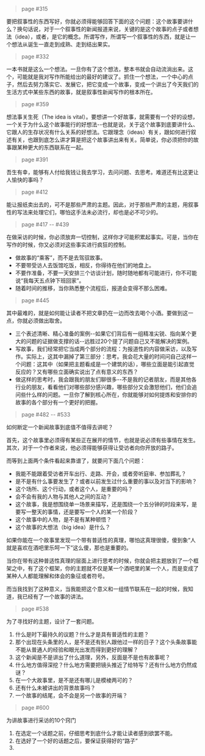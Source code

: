 > page #315

要把叙事性的东西写好，你就必须得能够回答下面的这个问题：这个故事要讲什么？换句话说，对于一个叙事性的新闻报道来说，关键的是这个故事的点子或者想法（idea），或者，是它的概念。所谓写作，所谓写一个叙事性的东西，就是让一个想法从诞生一直走到成熟、走到结出果实。

> page #332

一本书就是这么一个想法。一旦你有了这个想法，整本书就会自动流淌出来。这个，可能就是我对写作所能给出的最好的建议了。抓住一个想法，一个中心的点子，然后去努力落实它、发展它，把它变成一个故事，变成一个讲出了今天我们的生活方式中某些东西的故事，就是叙事性新闻写作的根本所在。

> page #359

想法事关生死（The idea is vital）。要想讲一个好故事，就需要有一个好的设想，一个关于为什么这个故事能行的好想法--也就是说，关于这个故事到底要讲什么、它跟人的生存状况有什么关系的好想法。它跟理念（ideas）有关，跟如何进行叙述有关，也跟到底怎么讲才算是把这个故事讲出来有关。简单说，你必须把你的故事跟某种更大的东西联系在一起。

> page #391

吾生有幸，能够有人付给我钱让我去学习，去问问题、去思考。难道还有比这更让人愉快的事吗？

> page #412

能让报纸卖出去的，可不是那些严肃的主题。因此，对于那些严肃的主题，用叙事性的写法来处理它们，哪怕这手法未必流行，却也是必不可少的。

> page #417 -- #439

在做采访的时候，你必须放弃一切控制，这样你才可能积累起事实。可是，当你在写作的时候，你又必须对这些事实进行疯狂的控制。

- 做故事的“乘客”，而不是去驾驭故事。
- 不要带受访人去饭馆吃饭，相反，你得待在他们的地盘上。
- 不要作准备，不要一天安排三个访谈计划，随时随地都有可能进行，你不可能说“我每天五点钟下班回家”。
- 随着时间的推移，当你熟悉整个流程后，报道会变得不那么困难。

> page #445

其中最难的，就是如何能让读者不把文章扔在一边而改去喝个小酒。要做到这一点，你就必须做出取舍。

- 三个表述清晰、精心准备的案例--如果它们背后有一组精准尖锐、指向某个更大的问题的证据做支撑的话--远胜过20个提了问题自己又不能解决的案例。
- 写故事，我们经常把它当成两个部分的流程：为报道性的内容做采访，以及写作。实际上，这其中漏掉了第三部分：思考。我会花大量的时间问自己这样一个问题：这其中（如果把主题看成是一个建筑的话），哪些立面是能引起直觉反应的？又有哪些立面确实说出了点有意义的东西？
- 做这样的思考时，我会跟我的朋友们聊很多--不是我的记者朋友，而是其他各行业的朋友，看看他们对哪些部分感兴趣，哪些部分又会激怒他们，他们会追问些什么样的问题。一旦你了解到核心所在，你就能够对如何提炼和安排你的故事的各个部分有一个更好的把握。

> page #482 -- #533

如何断定一个新闻故事到底值不值得去讲呢？

首先，这个故事里必须得有某些正在展开的情节，也就是说必须有些事情在发生。其次，对于一个作者来说，他必须得能够获得让受访者向你开放的路子。

而等到上面两个条件看起来靠谱了，就要问下面几个问题：

- 我能不能跟着受访者开车出行、走路、开会，或者旁听庭审、参加葬礼？
- 是不是有什么事要发生了？或者以前发生过什么重要的事以及对当下的影响？
- 这个场所、这个行动，或者这个人，是重要的吗？
- 会不会有我的人物与其他人之间的互动？
- 这个故事，我是想围绕单一场景来描写，还是围绕一个五分钟的时段来写，是要写一整天的事情，还是要写一个人的某一个阶段？
- 这个故事中的人物，是不是有某种顿悟？
- 这个故事的大想法（big idea）是什么？

如果你能在一个故事里发现一个带有普适性的真理，哪怕这真理很傻，傻到象“人就是喜欢在酒吧里乐呵一下”这么傻，那也是重要的。

当你在带有这种普适性真理的层面上进行思考的时候，你就会把主题放到了一个框架之中，有了这个框架，你的主题就不仅是某一个酒吧里的某一个人，而是变成了某种人人都能理解和体会的象征或者符号。

而当我找到了这种意义，当我能把这个意义和一组情节联系在一起的时候，我知道，我已经有了一个故事的讲法。

> page #538

为了寻找好的主题，设计了一套问题。

1. 什么是时下最持久的议题？什么才是具有普适性的主题？
2. 那个出现在头条里的人，是不是还有别人跟他过一样的日子？这个头条故事能不能从普通人的经验和眼光出发而得到更好的理解？
3. 这个新闻是不是讲出了什么道理，另外，反面是不是也有故事呢？
4. 什么地方值得深挖？什么地方需要把镜头推近了给特写？还有什么地方仍然成谜？
5. 在一个大故事里，是不是还有哪儿是模棱两可的？
6. 还有什么未被讲出的背景故事吗？
7. 一个故事的结尾，会不会是另一个故事的开端？

> page #600

为讲故事进行采访的10个窍门

1. 在选定一个话题之前，仔细思考到底什么才能让读者感到欲罢不能。
2. 在选好了一个好的话题之后，要保证获得好的“路子”
3. 